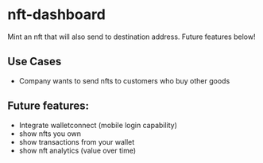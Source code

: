 # nft-dashboard

Mint an nft that will also send to destination address. Future features below!

## Use Cases

- Company wants to send nfts to customers who buy other goods

## Future features:

- Integrate walletconnect (mobile login capability)
- show nfts you own
- show transactions from your wallet
- show nft analytics (value over time)
